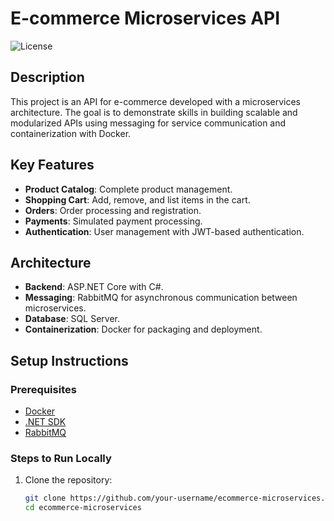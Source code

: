 # **E-commerce Microservices API**

![License](https://img.shields.io/badge/license-Apache%202.0-blue)

## **Description**
This project is an API for e-commerce developed with a microservices architecture. The goal is to demonstrate skills in building scalable and modularized APIs using messaging for service communication and containerization with Docker.

## **Key Features**
- **Product Catalog**: Complete product management.
- **Shopping Cart**: Add, remove, and list items in the cart.
- **Orders**: Order processing and registration.
- **Payments**: Simulated payment processing.
- **Authentication**: User management with JWT-based authentication.

## **Architecture**
- **Backend**: ASP.NET Core with C#.
- **Messaging**: RabbitMQ for asynchronous communication between microservices.
- **Database**: SQL Server.
- **Containerization**: Docker for packaging and deployment.

## **Setup Instructions**
### **Prerequisites**
- [Docker](https://www.docker.com/)
- [.NET SDK](https://dotnet.microsoft.com/download)
- [RabbitMQ](https://www.rabbitmq.com/)

### **Steps to Run Locally**
1. Clone the repository:
   ```bash
   git clone https://github.com/your-username/ecommerce-microservices.git
   cd ecommerce-microservices
